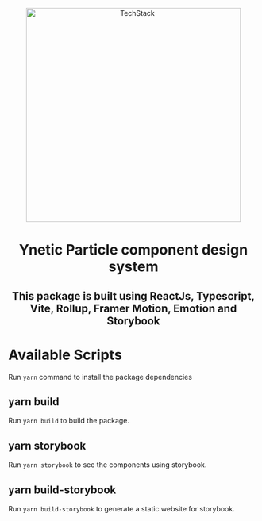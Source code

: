 <p align="center">
  <img width="432" alt="TechStack" src="https://github.com/ynetic/particle/assets/5308666/b2e8b138-bf75-4eee-b866-c8a387340832">
</p>

<h1 align="center">
  Ynetic Particle component design system
</h1>

<h2 align="center">
  This package is built using ReactJs, Typescript, Vite, Rollup, Framer Motion, Emotion and Storybook
</h2>

# Available Scripts

Run <code>yarn</code> command to install the package dependencies

## yarn build

Run <code>yarn build</code> to build the package.

## yarn storybook

Run <code>yarn storybook</code> to see the components using storybook.

## yarn build-storybook

Run <code>yarn build-storybook</code> to generate a static website for storybook.
